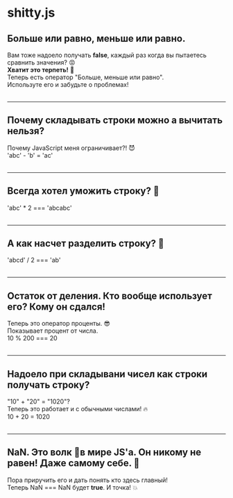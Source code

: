 # shitty.js

<h2>Больше или равно, меньше или равно. </h2>
                    
Вам тоже надоело получать <b>false</b>, каждый раз когда вы пытаетесь сравнить значения? 😡<br>
<b>Хватит это терпеть!</b> 😤<br>
Теперь есть оператор "Больше, меньше или равно". <br>
Используте его и забудьте о проблемах! <br><br>

<hr>

<h2>Почему складывать строки можно а вычитать нельзя?</h2>
Почему JavaScript меня ограничивает?! 😈<br>
<span class="code">'abc' - 'b' = 'ac'</span> <br><br>

<hr>

<h2>Всегда хотел уможить строку? 🤔</h2>
<span class="code">'abc' * 2 === 'abcabc'</span> <br><br>

<hr>

<h2>А как насчет разделить строку? 🤠</h2>
<span class="code">'abcd' / 2 === 'ab'</span> <br><br>

<hr>

<h2>Остаток от деления. Кто вообще использует его? Кому он сдался!</h2>
Теперь это оператор проценты. 😎<br>
Показывает процент от числа. <br>
<span class="code">10 % 200 === 20</span> <br><br>

<hr>

<h2>Надоело при складывани чисел как строки получать строку?</h2>
"10" + "20" = "1020"? <br>
Теперь это работает и с обычными числами! 🔥<br>
<span class="code">10 + 20 = 1020</span> <br><br>

<hr>

<h2>NaN. Это волк 🐺в мире JS'a. Он никому не равен! Даже самому себе. 🤬</h2>
Пора приручить его и дать понять кто здесь главный! <br>
Теперь <span class="code">NaN === NaN</span> будет <b>true</b>. И точка! 💥<br><br>
